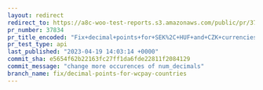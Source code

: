 ```yaml
---
layout: redirect
redirect_to: https://a8c-woo-test-reports.s3.amazonaws.com/public/pr/37834/api/index.html
pr_number: 37834
pr_title_encoded: "Fix+decimal+points+for+SEK%2C+HUF+and+CZK+currencies"
pr_test_type: api
last_published: "2023-04-19 14:03:14 +0000"
commit_sha: e5654f62b22163fc27ff1da6fde22811f2084129
commit_message: "change more occurences of num_decimals"
branch_name: fix/decimal-points-for-wcpay-countries
---
```

